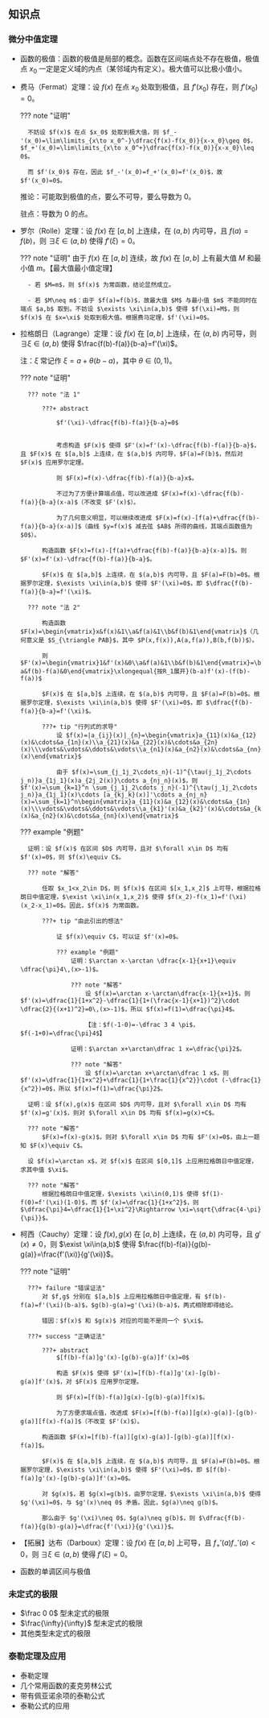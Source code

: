 ## 知识点

### 微分中值定理

- 函数的极值：函数的极值是局部的概念。函数在区间端点处不存在极值，极值点 $x_0$ 一定是定义域的内点（某邻域内有定义）。极大值可以比极小值小。

- 费马（Fermat）定理：设 $f(x)$ 在点 $x_0$ 处取到极值，且 $f'(x_0)$ 存在，则 $f'(x_0)=0$。

	??? note "证明"
	
        不妨设 $f(x)$ 在点 $x_0$ 处取到极大值，则 $f_-'(x_0)=\lim\limits_{x\to x_0^-}\dfrac{f(x)-f(x_0)}{x-x_0}\geq 0$，$f_+'(x_0)=\lim\limits_{x\to x_0^+}\dfrac{f(x)-f(x_0)}{x-x_0}\leq 0$。
        
        而 $f'(x_0)$ 存在，因此 $f_-'(x_0)=f_+'(x_0)=f'(x_0)$，故 $f'(x_0)=0$。

	推论：可能取到极值的点，要么不可导，要么导数为 $0$。
	
	驻点：导数为 $0$ 的点。

- 罗尔（Rolle）定理：设 $f(x)$ 在 $[a,b]$ 上连续，在 $(a,b)$ 内可导，且 $f(a)=f(b)$，则 $\exists\xi\in(a,b)$ 使得 $f'(\xi)=0$。

	??? note "证明"
		由于 $f(x)$ 在 $[a,b]$ 连续，故 $f(x)$ 在 $[a,b]$ 上有最大值 $M$ 和最小值 $m$。【最大值最小值定理】
		
		- 若 $M=m$，则 $f(x)$ 为常函数，结论显然成立。

		- 若 $M\neq m$：由于 $f(a)=f(b)$，故最大值 $M$ 与最小值 $m$ 不能同时在端点 $a,b$ 取到。不妨设 $\exists \xi\in(a,b)$ 使得 $f(\xi)=M$，则 $f(x)$ 在 $x=\xi$ 处取到极大值。根据费马定理，$f'(\xi)=0$。

- 拉格朗日（Lagrange）定理：设 $f(x)$ 在 $[a,b]$ 上连续，在 $(a,b)$ 内可导，则 $\exists \xi\in(a,b)$ 使得 $\frac{f(b)-f(a)}{b-a}=f'(\xi)$。

	注：$\xi$ 常记作 $\xi=a+\theta(b-a)$，其中 $\theta\in(0,1)$。
	
	??? note "证明"
		
		??? note "法 1"
			
			???+ abstract
				
				$f'(\xi)-\dfrac{f(b)-f(a)}{b-a}=0$
				
				
				考虑构造 $F(x)$ 使得 $F'(x)=f'(x)-\dfrac{f(b)-f(a)}{b-a}$，且 $F(x)$ 在 $[a,b]$ 上连续，在 $(a,b)$ 内可导，$F(a)=F(b)$，然后对 $F(x)$ 应用罗尔定理。
				
				则 $F(x)=f(x)-\dfrac{f(b)-f(a)}{b-a}x$。
				
				不过为了方便计算端点值，可以改进成 $F(x)=f(x)-\dfrac{f(b)-f(a)}{b-a}(x-a)$（不改变 $F'(x)$）。
				
				为了几何意义明显，可以继续改进成 $F(x)=f(x)-[f(a)+\dfrac{f(b)-f(a)}{b-a}(x-a)]$（曲线 $y=f(x)$ 减去弦 $AB$ 所得的曲线，其端点函数值为 $0$）。
			
			构造函数 $F(x)=f(x)-[f(a)+\dfrac{f(b)-f(a)}{b-a}(x-a)]$。则 $F'(x)=f'(x)-\dfrac{f(b)-f(a)}{b-a}$。
			
			$F(x)$ 在 $[a,b]$ 上连续，在 $(a,b)$ 内可导，且 $F(a)=F(b)=0$。根据罗尔定理，$\exists \xi\in(a,b)$ 使得 $F'(\xi)=0$，即 $\dfrac{f(b)-f(a)}{b-a}=f'(\xi)$。
		
		??? note "法 2"
		
			构造函数 $F(x)=\begin{vmatrix}x&f(x)&1\\a&f(a)&1\\b&f(b)&1\end{vmatrix}$（几何意义是 $S_{\triangle PAB}$，其中 $P(x,f(x)),A(a,f(a)),B(b,f(b))$）。
			
			则 $F'(x)=\begin{vmatrix}1&f'(x)&0\\a&f(a)&1\\b&f(b)&1\end{vmatrix}=\begin{vmatrix}1&f'(x)&0\\a&f(a)&1\\b-a&f(b)-f(a)&0\end{vmatrix}\xlongequal{按R_1展开}(b-a)f'(x)-(f(b)-f(a))$
			
			$F(x)$ 在 $[a,b]$ 上连续，在 $(a,b)$ 内可导，且 $F(a)=F(b)=0$。根据罗尔定理，$\exists \xi\in(a,b)$ 使得 $F'(\xi)=0$，即 $\dfrac{f(b)-f(a)}{b-a}=f'(\xi)$。
			
			???+ tip "行列式的求导"
				设 $f(x)=|a_{ij}(x)|_{n}=\begin{vmatrix}a_{11}(x)&a_{12}(x)&\cdots&a_{1n}(x)\\a_{21}(x)&a_{22}(x)&\cdots&a_{2n}(x)\\\vdots&\vdots&\ddots&\vdots\\a_{n1}(x)&a_{n2}(x)&\cdots&a_{nn}(x)\end{vmatrix}$
				
				由于 $f(x)=\sum_{j_1j_2\cdots_n}(-1)^{\tau(j_1j_2\cdots j_n)}a_{1j_1}(x)a_{2j_2(x)}\cdots a_{nj_n}(x)$，则 $f'(x)=\sum_{k=1}^n \sum_{j_1j_2\cdots j_n}(-1)^{\tau(j_1j_2\cdots j_n)}a_{1j_1}(x)\cdots [a_{kj_k}(x)]'\cdots a_{nj_n}(x)=\sum_{k=1}^n\begin{vmatrix}a_{11}(x)&a_{12}(x)&\cdots&a_{1n}(x)\\\vdots&\vdots&\ddots&\vdots\\a_{k1}'(x)&a_{k2}'(x)&\cdots&a_{kn}'(x)\\\vdots&\vdots&\ddots&\vdots\\a_{n1}(x)&a_{n2}(x)&\cdots&a_{nn}(x)\end{vmatrix}$
	
	??? example "例题"
		
		证明：设 $f(x)$ 在区间 $D$ 内可导，且对 $\forall x\in D$ 均有 $f'(x)=0$，则 $f(x)\equiv C$。
		
		??? note "解答"
			
			任取 $x_1<x_2\in D$，则 $f(x)$ 在区间 $[x_1,x_2]$ 上可导，根据拉格朗日中值定理，$\exist \xi\in(x_1,x_2)$ 使得 $f(x_2)-f(x_1)=f'(\xi)(x_2-x_1)=0$。因此，$f(x)$ 为常函数。
			
			???+ tip "由此引出的想法"
			
                证 $f(x)\equiv C$，可以证 $f'(x)=0$。

                ??? example "例题"
                    证明：$\arctan x-\arctan \dfrac{x-1}{x+1}\equiv \dfrac{\pi}4\,(x>-1)$。

                    ??? note "解答"
                        设 $f(x)=\arctan x-\arctan\dfrac{x-1}{x+1}$，则 $f'(x)=\dfrac{1}{1+x^2}-\dfrac{1}{1+(\frac{x-1}{x+1})^2}\cdot \dfrac{2}{(x+1)^2}=0\,(x>-1)$，所以 $f(x)=f(1)=\dfrac{\pi}4$。

                        【注：$f(-1-0)=-\dfrac 3 4 \pi$，$f(-1+0)=\dfrac{\pi}4$】

                    证明：$\arctan x+\arctan\dfrac 1 x=\dfrac{\pi}2$。
                    
                    ??? note "解答"
                    	设 $f(x)=\arctan x+\arctan\dfrac 1 x$，则 $f'(x)=\dfrac{1}{1+x^2}+\dfrac{1}{1+\frac{1}{x^2}}\cdot (-\dfrac{1}{x^2})=0$，所以 $f(x)=f(1)=\dfrac{\pi}2$。
		
		证明：设 $f(x),g(x)$ 在区间 $D$ 内可导，且对 $\forall x\in D$ 均有 $f'(x)=g'(x)$，则对 $\forall x\in D$ 均有 $f(x)=g(x)+C$。
		
		??? note "解答"
			$F(x)=f(x)-g(x)$，则对 $\forall x\in D$ 均有 $F'(x)=0$，由上一题知 $F(x)\equiv C$。
		
		设 $f(x)=\arctan x$，对 $f(x)$ 在区间 $[0,1]$ 上应用拉格朗日中值定理，求其中值 $\xi$。
		
		??? note "解答"
			根据拉格朗日中值定理，$\exists \xi\in(0,1)$ 使得 $f(1)-f(0)=f'(\xi)(1-0)$，而 $f'(x)=\dfrac{1}{1+x^2}$，则 $\dfrac{\pi}4=\dfrac{1}{1+\xi^2}\Rightarrow \xi=\sqrt{\dfrac{4-\pi}{\pi}}$。

- 柯西（Cauchy）定理：设 $f(x),g(x)$ 在 $[a,b]$ 上连续，在 $(a,b)$ 内可导，且 $g'(x)\neq 0$，则 $\exist \xi\in(a,b)$ 使得 $\frac{f(b)-f(a)}{g(b)-g(a)}=\frac{f'(\xi)}{g'(\xi)}$。

	??? note "证明"
		
		???+ failure "错误证法"
			对 $f,g$ 分别在 $[a,b]$ 上应用拉格朗日中值定理，有 $f(b)-f(a)=f'(\xi)(b-a)$，$g(b)-g(a)=g'(\xi)(b-a)$，两式相除即得结论。
			
			错因：$f(x)$ 和 $g(x)$ 对应的可能不是同一个 $\xi$。
		
		???+ success "正确证法"
			
			???+ abstract
				$[f(b)-f(a)]g'(x)-[g(b)-g(a)]f'(x)=0$
				
				构造 $F(x)$ 使得 $F'(x)=[f(b)-f(a)]g'(x)-[g(b)-g(a)]f'(x)$，对 $F(x)$ 应用罗尔定理。
				
				则 $F(x)=[f(b)-f(a)]g(x)-[g(b)-g(a)]f(x)$。
				
				为了方便求端点值，改进成 $F(x)=[f(b)-f(a)][g(x)-g(a)]-[g(b)-g(a)][f(x)-f(a)]$（不改变 $F'(x)$）。
			
			构造函数 $F(x)=[f(b)-f(a)][g(x)-g(a)]-[g(b)-g(a)][f(x)-f(a)]$。
			
			$F(x)$ 在 $[a,b]$ 上连续，在 $(a,b)$ 内可导，且 $F(a)=F(b)=0$。根据罗尔定理，$\exists \xi\in(a,b)$ 使得 $F'(\xi)=0$，即 $[f(b)-f(a)]g'(x)-[g(b)-g(a)]f'(x)=0$。
			
			对 $g(x)$，若 $g(x)=g(b)$，由罗尔定理，$\exists \xi\in(a,b)$ 使得 $g'(\xi)=0$，与 $g'(x)\neq 0$ 矛盾。因此，$g(a)\neq g(b)$。
			
			那么由于 $g'(\xi)\neq 0$，$g(a)\neq g(b)$，则 $\dfrac{f(b)-f(a)}{g(b)-g(a)}=\dfrac{f'(\xi)}{g'(\xi)}$。

- 【拓展】达布（Darboux）定理：设 $f(x)$ 在 $[a,b]$ 上可导，且 $f_+'(a)f_-'(a)<0$，则 $\exists \xi\in(a,b)$ 使得 $f'(\xi)=0$。

- 函数的单调区间与极值

### 未定式的极限

- $\frac 0 0$ 型未定式的极限
- $\frac{\infty}{\infty}$ 型未定式的极限
- 其他类型未定式的极限

### 泰勒定理及应用

- 泰勒定理
- 几个常用函数的麦克劳林公式
- 带有佩亚诺余项的泰勒公式
- 泰勒公式的应用


